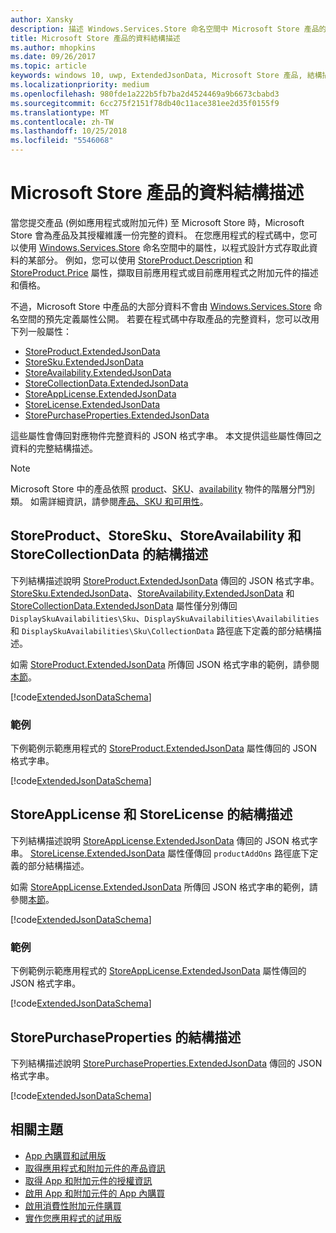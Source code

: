 ```yaml
---
author: Xansky
description: 描述 Windows.Services.Store 命名空間中 Microsoft Store 產品的延伸 JSON 資料結構描述。
title: Microsoft Store 產品的資料結構描述
ms.author: mhopkins
ms.date: 09/26/2017
ms.topic: article
keywords: windows 10, uwp, ExtendedJsonData, Microsoft Store 產品, 結構描述
ms.localizationpriority: medium
ms.openlocfilehash: 980fde1a222b5fb7ba2d4524469a9b6673cbabd3
ms.sourcegitcommit: 6cc275f2151f78db40c11ace381ee2d35f0155f9
ms.translationtype: MT
ms.contentlocale: zh-TW
ms.lasthandoff: 10/25/2018
ms.locfileid: "5546068"
---
```

# <a name="data-schemas-for-store-products"></a>Microsoft Store 產品的資料結構描述

當您提交產品 (例如應用程式或附加元件) 至 Microsoft Store 時，Microsoft Store 會為產品及其授權維護一份完整的資料。 在您應用程式的程式碼中，您可以使用 [Windows.Services.Store](https://msdn.microsoft.com/library/windows/apps/windows.services.store.aspx) 命名空間中的屬性，以程式設計方式存取此資料的某部分。 例如，您可以使用 [StoreProduct.Description](https://docs.microsoft.com/uwp/api/windows.services.store.storeproduct.Description) 和 [StoreProduct.Price](https://docs.microsoft.com/uwp/api/windows.services.store.storeproduct.Price) 屬性，擷取目前應用程式或目前應用程式之附加元件的描述和價格。

不過，Microsoft Store 中產品的大部分資料不會由 [Windows.Services.Store](https://msdn.microsoft.com/library/windows/apps/windows.services.store.aspx) 命名空間的預先定義屬性公開。 若要在程式碼中存取產品的完整資料，您可以改用下列一般屬性：

* [StoreProduct.ExtendedJsonData](https://docs.microsoft.com/uwp/api/windows.services.store.storeproduct.ExtendedJsonData)
* [StoreSku.ExtendedJsonData](https://docs.microsoft.com/uwp/api/windows.services.store.storesku.ExtendedJsonData)
* [StoreAvailability.ExtendedJsonData](https://docs.microsoft.com/uwp/api/windows.services.store.storeavailability.ExtendedJsonData)
*   [StoreCollectionData.ExtendedJsonData](https://docs.microsoft.com/uwp/api/windows.services.store.storecollectiondata.ExtendedJsonData)
*   [StoreAppLicense.ExtendedJsonData](https://docs.microsoft.com/uwp/api/windows.services.store.storeapplicense.ExtendedJsonData)
* [StoreLicense.ExtendedJsonData](https://docs.microsoft.com/uwp/api/windows.services.store.storelicense.ExtendedJsonData)
*   [StorePurchaseProperties.ExtendedJsonData](https://docs.microsoft.com/uwp/api/windows.services.store.storepurchaseproperties.ExtendedJsonData)

這些屬性會傳回對應物件完整資料的 JSON 格式字串。 本文提供這些屬性傳回之資料的完整結構描述。

> [!NOTE]
> Microsoft Store 中的產品依照 [product](https://docs.microsoft.com/uwp/api/windows.services.store.storeproduct)、[SKU](https://docs.microsoft.com/uwp/api/windows.services.store.storesku)、[availability](https://docs.microsoft.com/uwp/api/windows.services.store.storeavailability) 物件的階層分門別類。 如需詳細資訊，請參閱[產品、SKU 和可用性](in-app-purchases-and-trials.md#products-skus)。

## <a name="schema-for-storeproduct-storesku-storeavailability-and-storecollectiondata"></a>StoreProduct、StoreSku、StoreAvailability 和 StoreCollectionData 的結構描述

下列結構描述說明 [StoreProduct.ExtendedJsonData](https://docs.microsoft.com/uwp/api/windows.services.store.storeproduct.ExtendedJsonData) 傳回的 JSON 格式字串。 [StoreSku.ExtendedJsonData](https://docs.microsoft.com/uwp/api/windows.services.store.storesku.ExtendedJsonData)、[StoreAvailability.ExtendedJsonData](https://docs.microsoft.com/uwp/api/windows.services.store.storeavailability.ExtendedJsonData) 和 [StoreCollectionData.ExtendedJsonData](https://docs.microsoft.com/uwp/api/windows.services.store.storecollectiondata.ExtendedJsonData) 屬性僅分別傳回 ```DisplaySkuAvailabilities\Sku```、```DisplaySkuAvailabilities\Availabilities``` 和 ```DisplaySkuAvailabilities\Sku\CollectionData``` 路徑底下定義的部分結構描述。

如需 [StoreProduct.ExtendedJsonData](https://docs.microsoft.com/uwp/api/windows.services.store.storeproduct.ExtendedJsonData) 所傳回 JSON 格式字串的範例，請參閱[本節](#product-example)。

[!code[ExtendedJsonDataSchema](./code/InAppPurchasesAndLicenses_RS1/json/StoreProduct.ExtendedJsonData.json#L1-L729)]

<span id="product-example" />

### <a name="example"></a>範例

下例範例示範應用程式的 [StoreProduct.ExtendedJsonData](https://docs.microsoft.com/uwp/api/windows.services.store.storeproduct.ExtendedJsonData) 屬性傳回的 JSON 格式字串。

[!code[ExtendedJsonDataSchema](./code/InAppPurchasesAndLicenses_RS1/json/StoreProduct.ExtendedJsonDataExample.json#L1-L268)]

## <a name="schema-for-storeapplicense-and-storelicense"></a>StoreAppLicense 和 StoreLicense 的結構描述

下列結構描述說明 [StoreAppLicense.ExtendedJsonData](https://docs.microsoft.com/uwp/api/windows.services.store.storeapplicense.ExtendedJsonData) 傳回的 JSON 格式字串。 [StoreLicense.ExtendedJsonData](https://docs.microsoft.com/uwp/api/windows.services.store.storelicense.ExtendedJsonData) 屬性僅傳回 ```productAddOns``` 路徑底下定義的部分結構描述。

如需 [StoreAppLicense.ExtendedJsonData](https://docs.microsoft.com/uwp/api/windows.services.store.storeapplicense.ExtendedJsonData) 所傳回 JSON 格式字串的範例，請參閱[本節](#license-example)。

[!code[ExtendedJsonDataSchema](./code/InAppPurchasesAndLicenses_RS1/json/StoreAppLicense.ExtendedJsonData.json#L1-L80)]

<span id="license-example" />

### <a name="example"></a>範例

下例範例示範應用程式的 [StoreAppLicense.ExtendedJsonData](https://docs.microsoft.com/uwp/api/windows.services.store.storeapplicense.ExtendedJsonData) 屬性傳回的 JSON 格式字串。

[!code[ExtendedJsonDataSchema](./code/InAppPurchasesAndLicenses_RS1/json/StoreAppLicense.ExtendedJsonDataExample.json#L1-L28)]

## <a name="schema-for-storepurchaseproperties"></a>StorePurchaseProperties 的結構描述

下列結構描述說明 [StorePurchaseProperties.ExtendedJsonData](https://docs.microsoft.com/uwp/api/windows.services.store.storepurchaseproperties.ExtendedJsonData) 傳回的 JSON 格式字串。

[!code[ExtendedJsonDataSchema](./code/InAppPurchasesAndLicenses_RS1/json/StorePurchaseProperties.ExtendedJsonData.json#L1-L12)]

## <a name="related-topics"></a>相關主題

* [App 內購買和試用版](in-app-purchases-and-trials.md)
* [取得應用程式和附加元件的產品資訊](get-product-info-for-apps-and-add-ons.md)
* [取得 App 和附加元件的授權資訊](get-license-info-for-apps-and-add-ons.md)
* [啟用 App 和附加元件的 App 內購買](enable-in-app-purchases-of-apps-and-add-ons.md)
* [啟用消費性附加元件購買](enable-consumable-add-on-purchases.md)
* [實作您應用程式的試用版](implement-a-trial-version-of-your-app.md)

